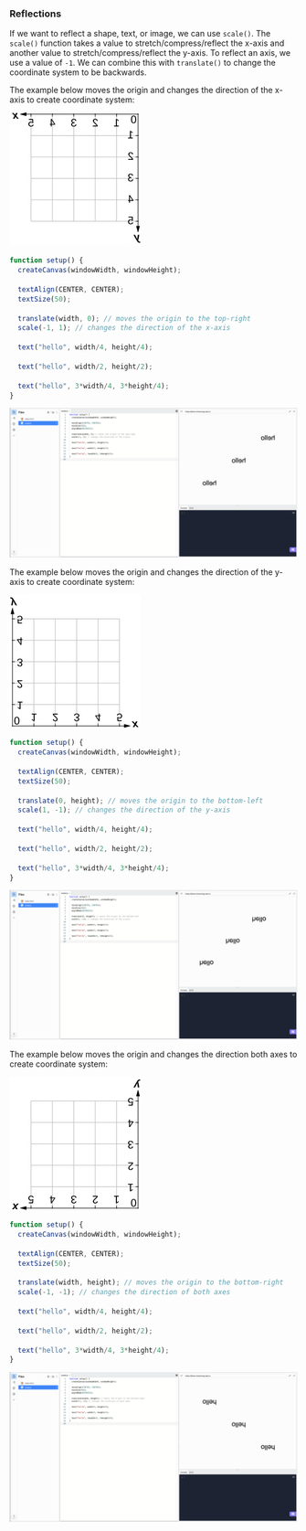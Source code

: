 ### Reflections

If we want to reflect a shape, text, or image, we can use `scale()`. The `scale()` function takes a value to stretch/compress/reflect the x-axis and another value to stretch/compress/reflect the y-axis. To reflect an axis, we use a value of `-1`. We can combine this with `translate()` to change the coordinate system to be backwards.

The example below moves the origin and changes the direction of the x-axis to create coordinate system:

![](../../Images/Coordinate_Plane_Reflected_1.jpeg)

```js
function setup() {
  createCanvas(windowWidth, windowHeight);

  textAlign(CENTER, CENTER);
  textSize(50);

  translate(width, 0); // moves the origin to the top-right
  scale(-1, 1); // changes the direction of the x-axis

  text("hello", width/4, height/4);

  text("hello", width/2, height/2);

  text("hello", 3*width/4, 3*height/4);
}
```

![](../../Images/Reflect1.png)

The example below moves the origin and changes the direction of the y-axis to create coordinate system:

![](../../Images/Coordinate_Plane_Reflected_2.jpeg)

```js
function setup() {
  createCanvas(windowWidth, windowHeight);

  textAlign(CENTER, CENTER);
  textSize(50);

  translate(0, height); // moves the origin to the bottom-left
  scale(1, -1); // changes the direction of the y-axis

  text("hello", width/4, height/4);

  text("hello", width/2, height/2);

  text("hello", 3*width/4, 3*height/4);
}
```

![](../../Images/Reflect2.png)

The example below moves the origin and changes the direction both axes to create coordinate system:

![](../../Images/Coordinate_Plane_Reflected_3.jpeg)

```js
function setup() {
  createCanvas(windowWidth, windowHeight);

  textAlign(CENTER, CENTER);
  textSize(50);

  translate(width, height); // moves the origin to the bottom-right
  scale(-1, -1); // changes the direction of both axes

  text("hello", width/4, height/4);

  text("hello", width/2, height/2);

  text("hello", 3*width/4, 3*height/4);
}
```

![](../../Images/Reflect_3.png)
